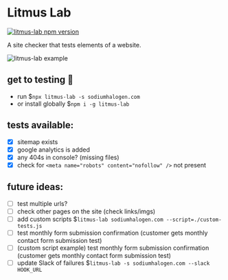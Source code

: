 # Litmus Lab

[![litmus-lab npm version](https://img.shields.io/npm/v/litmus-lab.svg)](https://npmjs.org/package/litmus-lab)

A site checker that tests elements of a website.

![litmus-lab example](https://sh-drop.s3.us-east-1.amazonaws.com/cs/litmus-lab-example-1.png)

## get to testing 🚀

- run \$`npx litmus-lab -s sodiumhalogen.com`
- or install globally \$`npm i -g litmus-lab`

## tests available:

- [x] sitemap exists
- [x] google analytics is added
- [x] any 404s in console? (missing files)
- [x] check for `<meta name="robots" content="nofollow" />` not present

## future ideas:

- [ ] test multiple urls?
- [ ] check other pages on the site (check links/imgs)
- [ ] add custom scripts \$`litmus-lab sodiumhalogen.com --script=./custom-tests.js`
- [ ] test monthly form submission confirmation (customer gets monthly contact form submission test)
- [ ] (custom script example) test monthly form submission confirmation (customer gets monthly contact form submission test)
- [ ] update Slack of failures \$`litmus-lab -s sodiumhalogen.com --slack HOOK_URL`
